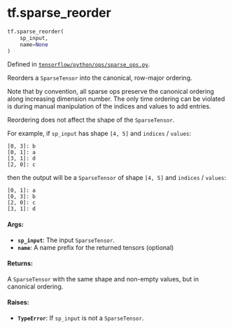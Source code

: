 <div itemscope itemtype="http://developers.google.com/ReferenceObject">
<meta itemprop="name" content="tf.sparse_reorder" />
<meta itemprop="path" content="Stable" />
</div>

# tf.sparse_reorder

``` python
tf.sparse_reorder(
    sp_input,
    name=None
)
```



Defined in [`tensorflow/python/ops/sparse_ops.py`](https://www.tensorflow.org/code/tensorflow/python/ops/sparse_ops.py).

Reorders a `SparseTensor` into the canonical, row-major ordering.

Note that by convention, all sparse ops preserve the canonical ordering
along increasing dimension number. The only time ordering can be violated
is during manual manipulation of the indices and values to add entries.

Reordering does not affect the shape of the `SparseTensor`.

For example, if `sp_input` has shape `[4, 5]` and `indices` / `values`:

    [0, 3]: b
    [0, 1]: a
    [3, 1]: d
    [2, 0]: c

then the output will be a `SparseTensor` of shape `[4, 5]` and
`indices` / `values`:

    [0, 1]: a
    [0, 3]: b
    [2, 0]: c
    [3, 1]: d

#### Args:

* <b>`sp_input`</b>: The input `SparseTensor`.
* <b>`name`</b>: A name prefix for the returned tensors (optional)


#### Returns:

A `SparseTensor` with the same shape and non-empty values, but in
canonical ordering.


#### Raises:

* <b>`TypeError`</b>: If `sp_input` is not a `SparseTensor`.